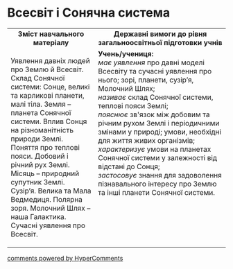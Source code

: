 <div id="hypercomments_widget" class="js-hypercomments-widget invisible"></div>

Всесвіт і Сонячна система
=============================================

<table>
  <tr>
    <td width="40%" align="center"><b>Зміст навчального матеріалу<b></td>
    <td width="60%" align="center"><b>Державні вимоги до рівня загальноосвітньої підготовки учнів</b></td>
  </tr>
  <tr>
    <td width="40%" style="vertical-align:top !important;">
        <p>Уявлення давніх людей про Землю й Всесвіт. Склад Сонячної системи: Сонце, великі та карликові планети, малі тіла. Земля – планета Сонячної системи. Вплив Сонця на різноманітність природи Землі. Поняття про теплові пояси. Добовий і  річний рух Землі.  Місяць – природний супутник Землі. Сузір’я. Велика та Мала Ведмедиця.  Полярна зоря. Молочний Шлях – наша Галактика.  Сучасні уявлення про Всесвіт.</p>
    </td>
    <td width="60%" style="vertical-align:top !important;">
    <b>Учень/учениця:</b><br>
    <i>має уявлення</i> про давні моделі Всесвіту та сучасні уявлення про нього; зорі, планети, сузір’я, Молочний Шлях;<br>
    <i>називає</i> склад Сонячної системи, теплові пояси Землі;<br>
    <i>пояснює</i> зв'язок між добовим та річним рухом Землі і періодичними змінами у природі; умови, необхідні для життя живих організмів;<br>
    <i>характеризує</i> умови на планетах Сонячної системи у залежності від відстані до Сонця;<br>
    <i>застосовує</i> знання для задоволення пізнавального інтересу про Землю та інші планети Сонячної системи.
	</td>
  </tr>
</table>

<div class="js-hypercomments-container">
<a href="http://hypercomments.com" class="hc-link" title="comments widget">comments powered by HyperComments</a>
</div>